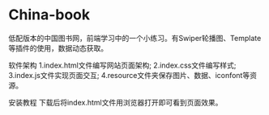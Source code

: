 # China-book
低配版本的中国图书网，前端学习中的一个小练习。有Swiper轮播图、Template等插件的使用，数据动态获取。

软件架构
1.index.html文件编写网站页面架构; 2.index.css文件编写样式; 3.index.js文件实现页面交互; 4.resource文件夹保存图片、数据、iconfont等资源。

安装教程
下载后将index.html文件用浏览器打开即可看到页面效果。
